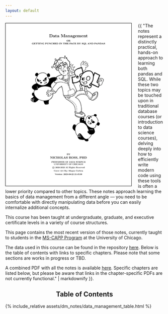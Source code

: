 ```yaml
---
layout: default
---
```



<div style="clear: both;">
  <div style="float: left; margin-right 5px; margin-right: 20px;">
    <img style="border: 1px solid black;" src="/assets/dm_notes/coverpage.webp" width="400" alt="Data Management course notes cover page">
  </div>
  <div>

{{ "The notes represent a distinctly practical, hands-on approach to learning both pandas and SQL. While these two topics may be touched upon in traditional database courses (or introduction to data science courses), delving deeply into how to efficiently write modern code using these tools is often a lower priority compared to other topics. These notes approach learning the basics of data management from a different angle — you need to be comfortable with directly manipulating data before you can easily internalize additional concepts.

This course has been taught at undergraduate, graduate, and executive certificate levels in a variety of course structures.

This page contains the most recent version of those notes, currently taught to students in the [MS-CAPP Program](https://capp.uchicago.edu/) at the University of Chicago.

The data used in this course can be found in the repository [here](https://github.com/NickRoss/sql-data). Below is the table of contents with links to specific chapters. Please note that some sections are works in progress or TBD.

A combined PDF with all the notes is available [here](/assets/dm_notes/combined_data_notes.pdf). Specific chapters are listed below, but please be aware that links in the chapter-specific PDFs are not currently functional." | markdownify }}.

  </div>
</div>


<div>
<h2 style="text-align: center;">Table of Contents</h2>
</div>

<div style = "clear: both;">
{% include_relative assets/dm_notes/data_management_table.html %}
</div>

<p style="margin-bottom:100cm;"></p>